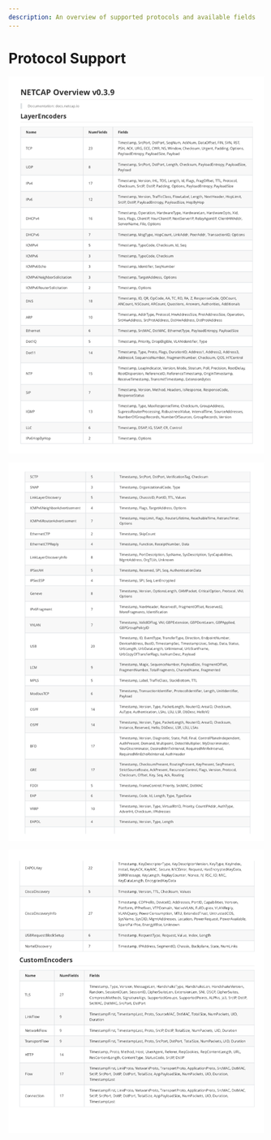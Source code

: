 ```yaml
---
description: An overview of supported protocols and available fields
---
```


# Protocol Support

![](.gitbook/assets/screenshot-2019-05-01-at-22.52.40%20%281%29.png)

![](.gitbook/assets/screenshot-2019-05-01-at-22.52.47%20%281%29.png)

![](.gitbook/assets/screenshot-2019-05-01-at-22.52.56%20%283%29.png)

